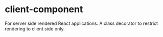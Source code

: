 # client-component
For server side rendered React applications. A class decorator to restrict rendering to client side only.
